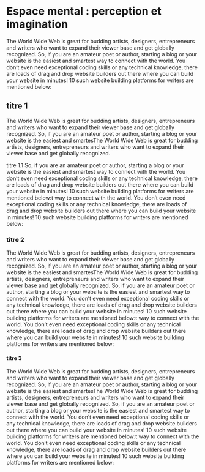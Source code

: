 # Espace mental : perception et imagination

The World Wide Web is great for budding artists, designers, entrepreneurs and writers who want to expand their viewer base and get globally recognized. So, if you are an amateur poet or author, starting a blog or your website is the easiest and smartest way to connect with the world. You don’t even need exceptional coding skills or any technical knowledge, there are loads of drag and drop website builders out there where you can build your website in minutes! 10 such website building platforms for writers are mentioned below:

## titre 1

The World Wide Web is great for budding artists, designers, entrepreneurs and writers who want to expand their viewer base and get globally recognized. So, if you are an amateur poet or author, starting a blog or your website is the easiest and smartesThe World Wide Web is great for budding artists, designers, entrepreneurs and writers who want to expand their viewer base and get globally recognized.

titre 1.1 So, if you are an amateur poet or author, starting a blog or your website is the easiest and smartest way to connect with the world. You don’t even need exceptional coding skills or any technical knowledge, there are loads of drag and drop website builders out there where you can build your website in minutes! 10 such website building platforms for writers are mentioned below:t way to connect with the world. You don’t even need exceptional coding skills or any technical knowledge, there are loads of drag and drop website builders out there where you can build your website in minutes! 10 such website building platforms for writers are mentioned below:

### titre 2

The World Wide Web is great for budding artists, designers, entrepreneurs and writers who want to expand their viewer base and get globally recognized. So, if you are an amateur poet or author, starting a blog or your website is the easiest and smartesThe World Wide Web is great for budding artists, designers, entrepreneurs and writers who want to expand their viewer base and get globally recognized. So, if you are an amateur poet or author, starting a blog or your website is the easiest and smartest way to connect with the world. You don’t even need exceptional coding skills or any technical knowledge, there are loads of drag and drop website builders out there where you can build your website in minutes! 10 such website building platforms for writers are mentioned below:t way to connect with the world. You don’t even need exceptional coding skills or any technical knowledge, there are loads of drag and drop website builders out there where you can build your website in minutes! 10 such website building platforms for writers are mentioned below:

#### titre 3

The World Wide Web is great for budding artists, designers, entrepreneurs and writers who want to expand their viewer base and get globally recognized. So, if you are an amateur poet or author, starting a blog or your website is the easiest and smartesThe World Wide Web is great for budding artists, designers, entrepreneurs and writers who want to expand their viewer base and get globally recognized. So, if you are an amateur poet or author, starting a blog or your website is the easiest and smartest way to connect with the world. You don’t even need exceptional coding skills or any technical knowledge, there are loads of drag and drop website builders out there where you can build your website in minutes! 10 such website building platforms for writers are mentioned below:t way to connect with the world. You don’t even need exceptional coding skills or any technical knowledge, there are loads of drag and drop website builders out there where you can build your website in minutes! 10 such website building platforms for writers are mentioned below:
